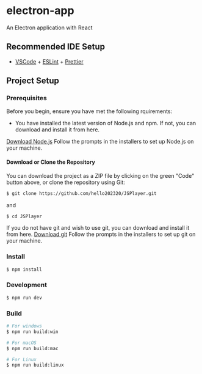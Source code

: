 # electron-app

An Electron application with React

## Recommended IDE Setup

- [VSCode](https://code.visualstudio.com/) + [ESLint](https://marketplace.visualstudio.com/items?itemName=dbaeumer.vscode-eslint) + [Prettier](https://marketplace.visualstudio.com/items?itemName=esbenp.prettier-vscode)

## Project Setup

### Prerequisites

Before you begin, ensure you have met the following rquirements: 

- You have installed the latest version of Node.js and npm. If not, you can download and install it from here.

[Download Node.js](https://nodejs.org/en/download)
Follow the prompts in the installers to set up Node.js on your machine.

#### Download or Clone the Repository
You can download the project as a ZIP file by clicking on the green "Code" button above, or clone the repository using Git:

```bash
$ git clone https://github.com/hello202320/JSPlayer.git
```
and 
```bash
$ cd JSPlayer
```
If you do not have git and wish to use git, you can download and install it from here.
[Download git](https://git-scm.com/downloads)
Follow the prompts in the installers to set up git on your machine.

### Install

```bash
$ npm install
```

### Development

```bash
$ npm run dev
```

### Build

```bash
# For windows
$ npm run build:win

# For macOS
$ npm run build:mac

# For Linux
$ npm run build:linux
```
